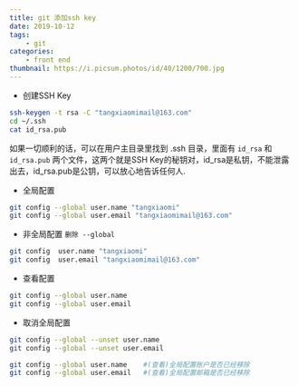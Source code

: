 ```yaml
---
title: git 添加ssh key
date: 2019-10-12
tags:
	- git
categories:
	- front end
thumbnail: https://i.picsum.photos/id/40/1200/700.jpg
---
```




* 创建SSH Key

```bash
ssh-keygen -t rsa -C "tangxiaomimail@163.com"
cd ~/.ssh
cat id_rsa.pub
```

如果一切顺利的话，可以在用户主目录里找到 .ssh 目录，里面有 `id_rsa` 和  `id_rsa.pub` 两个文件，这两个就是SSH Key的秘钥对，id_rsa是私钥，不能泄露出去，id_rsa.pub是公钥，可以放心地告诉任何人.

<!--more-->

* 全局配置

```bash
git config --global user.name "tangxiaomi"
git config --global user.email "tangxiaomimail@163.com"
```

* 非全局配置 `删除 --global`

```bash
git config  user.name "tangxiaomi"
git config  user.email "tangxiaomimail@163.com"
```

* 查看配置

```bash
git config --global user.name
git config --global user.email
```

* 取消全局配置

```bash
git config --global --unset user.name
git config --global --unset user.email

git config --global user.name    #(查看)全局配置账户是否已经移除
git config --global user.email   #(查看)全局配置邮箱是否已经移除
```

